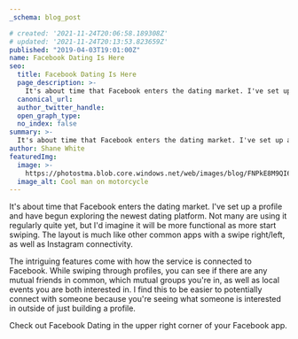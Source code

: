 ```yaml
---
_schema: blog_post

# created: '2021-11-24T20:06:58.189308Z'
# updated: '2021-11-24T20:13:53.823659Z'
published: "2019-04-03T19:01:00Z"
name: Facebook Dating Is Here
seo:
  title: Facebook Dating Is Here
  page_description: >-
    It's about time that Facebook enters the dating market. I've set up a profile and have begun exploring the newest dating platform. Not many are using it regularly quite yet, but I'd imagine it will be more functional as more start swiping. The layout is much like other common apps with a swipe right/left, as well as Instagram connectivity.
  canonical_url:
  author_twitter_handle:
  open_graph_type:
  no_index: false
summary: >-
  It's about time that Facebook enters the dating market. I've set up a profile and have begun exploring the newest dating platform. Not many are using it regularly quite yet, but I'd imagine it will be more functional as more start swiping. The layout is much like other common apps with a swipe right/left, as well as Instagram connectivity.
author: Shane White
featuredImg:
  image: >-
    https://photostma.blob.core.windows.net/web/images/blog/FNPkE8M9QI6q0maiMQvQ.jpg
  image_alt: Cool man on motorcycle
---
```


<p>It's about time that Facebook enters the dating market. I've set up a profile and have begun exploring the newest dating platform. Not many are using it regularly quite yet, but I'd imagine it will be more functional as more start swiping. The layout is much like other common apps with a swipe right/left, as well as Instagram connectivity.</p>
<p>The intriguing features come with how the service is connected to Facebook. While swiping through profiles, you can see if there are any mutual friends in common, which mutual groups you're in, as well as local events you are both interested in. I find this to be easier to potentially connect with someone because you're seeing what someone is interested in outside of just building a profile.</p>
<p>Check out Facebook Dating in the upper right corner of your Facebook app.</p>
